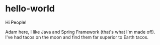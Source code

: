 # hello-world

Hi People!

Adam here, I like Java and Spring Framework (that's what I'm made of!).
I've had tacos on the moon and find them far superior to Earth tacos.
